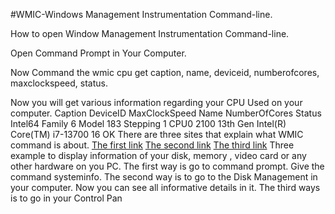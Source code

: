 #WMIC-Windows Management Instrumentation Command-line.

How to open Window Management Instrumentation Command-line.

Open Command Prompt in Your Computer.

Now Command the wmic cpu get caption, name, deviceid, numberofcores, maxclockspeed, status.

Now you will get various information regarding your CPU Used on your computer.
Caption                                DeviceID  MaxClockSpeed  Name                                 NumberOfCores  Status
Intel64 Family 6 Model 183 Stepping 1  CPU0      2100           13th Gen Intel(R) Core(TM) i7-13700  16             OK
There are three sites that explain what WMIC command is about.
[The first link](https://learn.microsoft.com/en-us/windows/win32/wmisdk/wmic)
[The second link](https://www.techtarget.com/searchenterprisedesktop/definition/Windows-Management-Instrumentation-Command-line-WMIC)
[The third link](https://www.sciencedirect.com/topics/computer-science/wmic-command)
Three example to display information of your disk,  memory , video card or any other hardware on you PC.
The first way is go to command prompt.
Give the command systeminfo.
The second way is to go to the Disk Management in your computer.
Now you can see all informative details in it.
The third ways is to go in your Control Pan
